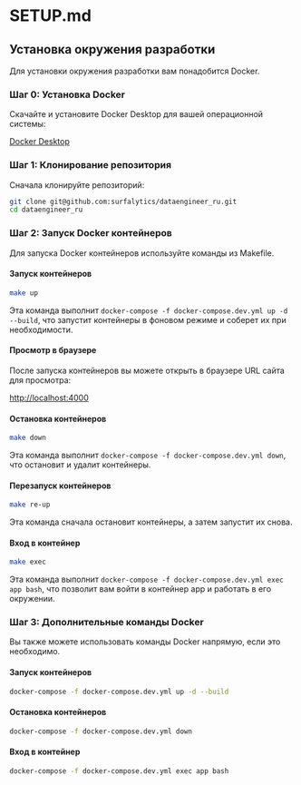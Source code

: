 # SETUP.md

## Установка окружения разработки

Для установки окружения разработки вам понадобится Docker.

### Шаг 0: Установка Docker

Скачайте и установите Docker Desktop для вашей операционной системы:

[Docker Desktop](https://www.docker.com/products/docker-desktop/)

### Шаг 1: Клонирование репозитория

Сначала клонируйте репозиторий:

```bash
git clone git@github.com:surfalytics/dataengineer_ru.git
cd dataengineer_ru
```

### Шаг 2: Запуск Docker контейнеров

Для запуска Docker контейнеров используйте команды из Makefile.

#### Запуск контейнеров

```bash
make up
```

Эта команда выполнит `docker-compose -f docker-compose.dev.yml up -d --build`, что запустит контейнеры в фоновом режиме и соберет их при необходимости.

#### Просмотр в браузере

После запуска контейнеров вы можете открыть в браузере URL сайта для просмотра:

[http://localhost:4000](http://localhost:4000)

#### Остановка контейнеров

```bash
make down
```

Эта команда выполнит `docker-compose -f docker-compose.dev.yml down`, что остановит и удалит контейнеры.

#### Перезапуск контейнеров

```bash
make re-up
```

Эта команда сначала остановит контейнеры, а затем запустит их снова.

#### Вход в контейнер

```bash
make exec
```

Эта команда выполнит `docker-compose -f docker-compose.dev.yml exec app bash`, что позволит вам войти в контейнер app и работать в его окружении.

### Шаг 3: Дополнительные команды Docker

Вы также можете использовать команды Docker напрямую, если это необходимо.

#### Запуск контейнеров

```bash
docker-compose -f docker-compose.dev.yml up -d --build
```

#### Остановка контейнеров

```bash
docker-compose -f docker-compose.dev.yml down
```

#### Вход в контейнер

```bash
docker-compose -f docker-compose.dev.yml exec app bash
```

